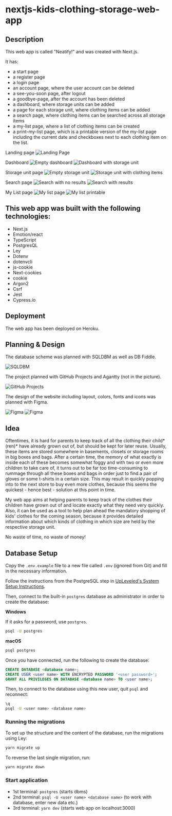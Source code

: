 # nextjs-kids-clothing-storage-web-app

## Description

This web app is called "Neatify!" and was created with Next.js.

It has:

- a start page
- a register page
- a login page
- an account page, where the user account can be deleted
- a see-you-soon page, after logout
- a goodbye-page, after the account has been deleted
- a dashboard, where storage units can be added
- a page for each storage unit, where clothing items can be added
- a search page, where clothing items can be searched across all storage items
- a my-list page, where a list of clothing items can be created
- a print-my-list page, which is a printable version of the my-list page including the current date and checkboxes next to each clothing item on the list.

Landing page
![Landing Page](/screenshots/landing-page-screenshot.jpg)

Dashboard
![Empty dashboard](/screenshots/dashboard-empty-screenshot.jpg)
![Dashboard with storage unit](/screenshots/dashboard-screenshot.jpg)

Storage unit page
![Empty storage unit](/screenshots/storage-unit-empty-screenshot.jpg)
![Storage unit with clothing items](/screenshots/storage-unit-screenshot.jpg)

Search page
![Search with no results](/screenshots/search-no-results-screenshot.jpg)
![Search with results](/screenshots/search-with-results-screenshot.jpg)

My List page
![My list page](/screenshots/my-list-screenshot.jpg)
![My list printable](/screenshots/print-my-list-screenshot.jpg)

## This web app was built with the following technologies:

- Next.js
- Emotion/react
- TypeScript
- PostgresQL
- Ley
- Dotenv
- dotenvcli
- js-cookie
- Next-cookies
- cookie
- Argon2
- Csrf
- Jest
- Cypress.io

## Deployment

The web app has been deployed on Heroku.

## Planning & Design

The database scheme was planned with SQLDBM as well as DB Fiddle.

![SQLDBM](/screenshots/db-scheme-screenshot.png)

The project planned with GitHub Projects and Agantty (not in the picture).

![GitHub Projects](/screenshots/github-projects-screenshot.jpg)

The design of the website including layout, colors, fonts and icons was planned with Figma.

![Figma](/screenshots/figma-layout-design-screenshot.jpg)
![Figma](/screenshots/figma-layout-design-screenshot.jpg)

## Idea

Oftentimes, it is hard for parents to keep track of all the clothing their child\*(ren)\* have already grown out of, but should be kept for later reuse. Usually, these items are stored somewhere in basements, closets or storage rooms in big boxes and bags. After a certain time, the memory of what exactly is inside each of these becomes somewhat foggy and with two or even more children to take care of, it turns out to be far too time-consuming to rummage through all these boxes and bags in order just to find a pair of gloves or some t-shirts in a certain size. This may result in quickly popping into to the next store to buy even more clothes, because this seems the quickest - hence best - solution at this point in time.

My web app aims at helping parents to keep track of the clothes their children have grown out of and locate exactly what they need very quickly. Also, it can be used as a tool to help plan ahead the mandatory shopping of kids' clothes for the coming season, because it provides detailed information about which kinds of clothing in which size are held by the respective storage unit.

No waste of time, no waste of money!

## Database Setup

Copy the `.env.example` file to a new file called `.env` (ignored from Git) and fill in the necessary information.

Follow the instructions from the PostgreSQL step in [UpLeveled's System Setup Instructions](https://github.com/upleveled/system-setup/blob/master/readme.md).

Then, connect to the built-in `postgres` database as administrator in order to create the database:

**Windows**

If it asks for a password, use `postgres`.

```sh
psql -U postgres
```

**macOS**

```sh
psql postgres
```

Once you have connected, run the following to create the database:

```sql
CREATE DATABASE <database name>;
CREATE USER <user name> WITH ENCRYPTED PASSWORD '<user password>';
GRANT ALL PRIVILEGES ON DATABASE <database name> TO <user name>;
```

Then, to connect to the database using this new user, quit `psql` and reconnect:

```sh
\q
psql -U <user name> <database name>
```

### Running the migrations

To set up the structure and the content of the database, run the migrations using Ley:

```sh
yarn migrate up
```

To reverse the last single migration, run:

```sh
yarn migrate down
```

### Start application

- 1st terminal: `postgres` (starts dbms)
- 2nd terminal: `psql -U <user name> <database name>` (to work with database, enter new data etc.)
- 3rd terminal: `yarn dev` (starts web app on localhost:3000)
